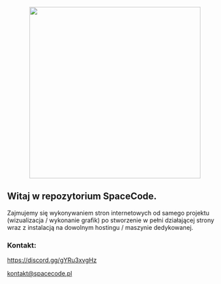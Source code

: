 <p align="center"><a href="https://spacecode.pl" target="_blank"><img src="https://cdn.wizjoner.dev/spacecode.png" width="400"></a></p>

## Witaj w repozytorium SpaceCode.

Zajmujemy się wykonywaniem stron internetowych od samego projektu (wizualizacja / wykonanie grafik) po stworzenie w pełni działającej strony wraz z instalacją na dowolnym hostingu / maszynie dedykowanej.

### Kontakt: 

https://discord.gg/gYRu3xvgHz

kontakt@spacecode.pl

